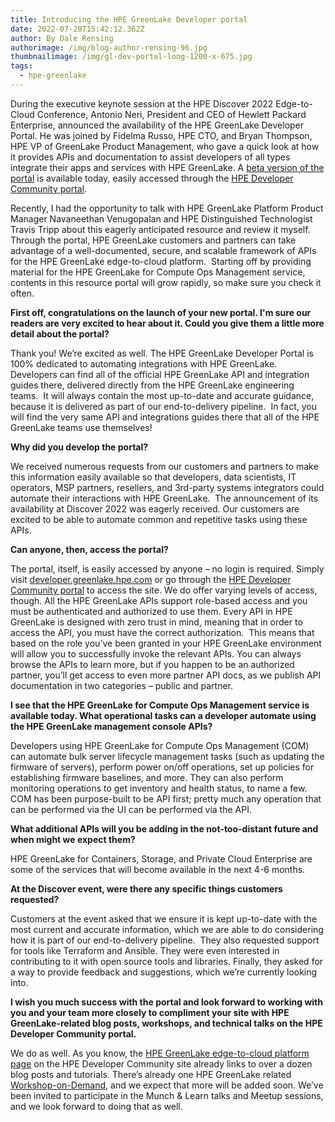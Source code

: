```yaml
---
title: Introducing the HPE GreenLake Developer portal
date: 2022-07-20T15:42:12.362Z
author: By Dale Rensing
authorimage: /img/blog-author-rensing-96.jpg
thumbnailimage: /img/gl-dev-portal-long-1200-x-675.jpg
tags:
  - hpe-greenlake
---
```

During the executive keynote session at the HPE Discover 2022 Edge-to-Cloud Conference, Antonio Neri, President and CEO of Hewlett Packard Enterprise, announced the availability of the HPE GreenLake Developer Portal. He was joined by Fidelma Russo, HPE CTO, and Bryan Thompson, HPE VP of GreenLake Product Management, who gave a quick look at how it provides APIs and documentation to assist developers of all types integrate their apps and services with HPE GreenLake. A [beta version of the portal](https://developer.greenlake.hpe.com/docs/greenlake) is available today, easily accessed through the [HPE Developer Community portal](https://developer.hpe.com/).

Recently, I had the opportunity to talk with HPE GreenLake Platform Product Manager Navaneethan Venugopalan and HPE Distinguished Technologist Travis Tripp about this eagerly anticipated resource and review it myself. Through the portal, HPE GreenLake customers and partners can take advantage of a well-documented, secure, and scalable framework of APIs for the HPE GreenLake edge-to-cloud platform.  Starting off by providing material for the HPE GreenLake for Compute Ops Management service, contents in this resource portal will grow rapidly, so make sure you check it often.

**First off, congratulations on the launch of your new portal. I'm sure our readers are very excited to hear about it. Could you give them a little more detail about the portal?**

Thank you! We’re excited as well. The HPE GreenLake Developer Portal is 100% dedicated to automating integrations with HPE GreenLake. Developers can find all of the official HPE GreenLake API and integration guides there, delivered directly from the HPE GreenLake engineering teams.  It will always contain the most up-to-date and accurate guidance, because it is delivered as part of our end-to-delivery pipeline.  In fact, you will find the very same API and integrations guides there that all of the HPE GreenLake teams use themselves!

**Why did you develop the portal?**

We received numerous requests from our customers and partners to make this information easily available so that developers, data scientists, IT operators, MSP partners, resellers, and 3rd-party systems integrators could automate their interactions with HPE GreenLake.  The announcement of its availability at Discover 2022 was eagerly received. Our customers are excited to be able to automate common and repetitive tasks using these APIs.

**Can anyone, then, access the portal?**

The portal, itself, is easily accessed by anyone – no login is required. Simply visit [developer.greenlake.hpe.com](https://developer.greenlake.hpe.com/) or go through the [HPE Developer Community portal](https://developer.hpe.com/) to access the site. We do offer varying levels of access, though. All the HPE GreenLake APIs support role-based access and you must be authenticated and authorized to use them. Every API in HPE GreenLake is designed with zero trust in mind, meaning that in order to access the API, you must have the correct authorization.  This means that based on the role you’ve been granted in your HPE GreenLake environment will allow you to successfully invoke the relevant APIs. You can always browse the APIs to learn more, but if you happen to be an authorized partner, you’ll get access to even more partner API docs, as we publish API documentation in two categories – public and partner.

**I see that the HPE GreenLake for Compute Ops Management service is available today. What operational tasks can a developer automate using the HPE GreenLake management console APIs?**

Developers using HPE GreenLake for Compute Ops Management (COM) can automate bulk server lifecycle management tasks (such as updating the firmware of servers), perform power on/off operations, set up policies for establishing firmware baselines, and more. They can also perform monitoring operations to get inventory and health status, to name a few. COM has been purpose-built to be API first; pretty much any operation that can be performed via the UI can be performed via the API.

**What additional APIs will you be adding in the not-too-distant future and when might we expect them?**

HPE GreenLake for Containers, Storage, and Private Cloud Enterprise are some of the services that will become available in the next 4-6 months.

**At the Discover event, were there any specific things customers requested?**

Customers at the event asked that we ensure it is kept up-to-date with the most current and accurate information, which we are able to do considering how it is part of our end-to-delivery pipeline.  They also requested support for tools like Terraform and Ansible. They were even interested in contributing to it with open source tools and libraries. Finally, they asked for a way to provide feedback and suggestions, which we’re currently looking into.

**I wish you much success with the portal and look forward to working with you and your team more closely to compliment your site with HPE GreenLake-related blog posts, workshops, and technical talks on the HPE Developer Community portal.**

We do as well. As you know, the [HPE GreenLake edge-to-cloud platform page](https://developer.hpe.com/platform/hpe-greenlake/home/) on the HPE Developer Community site already links to over a dozen blog posts and tutorials. There’s already one HPE GreenLake related [Workshop-on-Demand](https://developer.hpe.com/hackshack/workshops), and we expect that more will be added soon. We’ve been invited to participate in the Munch & Learn talks and Meetup sessions, and we look forward to doing that as well.
